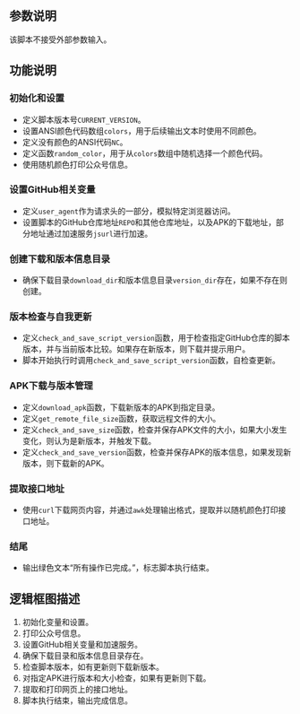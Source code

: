 
## 参数说明

该脚本不接受外部参数输入。

## 功能说明

### 初始化和设置
- 定义脚本版本号`CURRENT_VERSION`。
- 设置ANSI颜色代码数组`colors`，用于后续输出文本时使用不同颜色。
- 定义没有颜色的ANSI代码`NC`。
- 定义函数`random_color`，用于从`colors`数组中随机选择一个颜色代码。
- 使用随机颜色打印公众号信息。

### 设置GitHub相关变量
- 定义`user_agent`作为请求头的一部分，模拟特定浏览器访问。
- 设置脚本的GitHub仓库地址`REPO`和其他仓库地址，以及APK的下载地址，部分地址通过加速服务`jsurl`进行加速。

### 创建下载和版本信息目录
- 确保下载目录`download_dir`和版本信息目录`version_dir`存在，如果不存在则创建。

### 版本检查与自我更新
- 定义`check_and_save_script_version`函数，用于检查指定GitHub仓库的脚本版本，并与当前版本比较。如果存在新版本，则下载并提示用户。
- 脚本开始执行时调用`check_and_save_script_version`函数，自检查更新。

### APK下载与版本管理
- 定义`download_apk`函数，下载新版本的APK到指定目录。
- 定义`get_remote_file_size`函数，获取远程文件的大小。
- 定义`check_and_save_size`函数，检查并保存APK文件的大小，如果大小发生变化，则认为是新版本，并触发下载。
- 定义`check_and_save_version`函数，检查并保存APK的版本信息，如果发现新版本，则下载新的APK。

### 提取接口地址
- 使用`curl`下载网页内容，并通过`awk`处理输出格式，提取并以随机颜色打印接口地址。

### 结尾
- 输出绿色文本“所有操作已完成。”，标志脚本执行结束。

## 逻辑框图描述

1. 初始化变量和设置。
2. 打印公众号信息。
3. 设置GitHub相关变量和加速服务。
4. 确保下载目录和版本信息目录存在。
5. 检查脚本版本，如有更新则下载新版本。
6. 对指定APK进行版本和大小检查，如果有更新则下载。
7. 提取和打印网页上的接口地址。
8. 脚本执行结束，输出完成信息。

